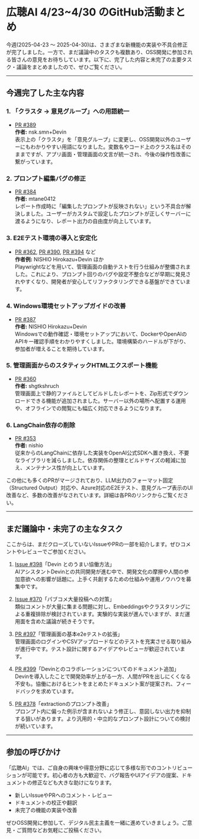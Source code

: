 # 広聴AI 4/23~4/30 のGitHub活動まとめ

今週(2025-04-23 ～ 2025-04-30)は、さまざまな新機能の実装や不具合修正が完了しました。一方で、まだ議論中のタスクも複数あり、OSS開発に参加される皆さんの意見をお待ちしています。以下に、完了した内容と未完了の主要タスク・議論をまとめましたので、ぜひご覧ください。

---

## 今週完了した主な内容

### 1. 「クラスタ → 意見グループ」への用語統一
- [PR #389](https://github.com/digitaldemocracy2030/kouchou-ai/pull/389)  
  **作者:** nsk.smn+Devin  
  表示上の「クラスタ」を「意見グループ」に変更し、OSS開発以外のユーザーにもわかりやすい用語になりました。変数名やコード上のクラス名はそのままですが、アプリ画面・管理画面の文言が統一され、今後の操作性改善に繋がっています。

### 2. プロンプト編集バグの修正
- [PR #384](https://github.com/digitaldemocracy2030/kouchou-ai/pull/384)  
  **作者:** mtane0412  
  レポート作成時に「編集したプロンプトが反映されない」という不具合が解決しました。ユーザーがカスタムで設定したプロンプトが正しくサーバーに渡るようになり、レポート出力の自由度が向上しています。

### 3. E2Eテスト環境の導入と安定化
- [PR #362](https://github.com/digitaldemocracy2030/kouchou-ai/pull/362), [PR #390](https://github.com/digitaldemocracy2030/kouchou-ai/pull/390), [PR #394](https://github.com/digitaldemocracy2030/kouchou-ai/pull/394) など  
  **作者例:** NISHIO Hirokazu+Devin ほか  
  Playwrightなどを用いて、管理画面の自動テストを行う仕組みが整備されました。これにより、プロンプト回りのバグや設定不整合などが早期に発見されやすくなり、開発者が安心してリファクタリングできる基盤ができています。

### 4. Windows環境セットアップガイドの改善
- [PR #387](https://github.com/digitaldemocracy2030/kouchou-ai/pull/387)  
  **作者:** NISHIO Hirokazu+Devin  
  Windowsでの動作確認・環境セットアップにおいて、DockerやOpenAIのAPIキー確認手順をわかりやすくしました。環境構築のハードルが下がり、参加者が増えることを期待しています。

### 5. 管理画面からのスタティックHTMLエクスポート機能
- [PR #360](https://github.com/digitaldemocracy2030/kouchou-ai/pull/360)  
  **作者:** shgtkshruch  
  管理画面上で静的ファイルとしてビルドしたレポートを、Zip形式でダウンロードできる機能が追加されました。サーバー以外の場所へ配置する運用や、オフラインでの閲覧にも幅広く対応できるようになります。

### 6. LangChain依存の削除
- [PR #353](https://github.com/digitaldemocracy2030/kouchou-ai/pull/353)  
  **作者:** nishio  
  従来からのLangChainに依存した実装をOpenAI公式SDKへ置き換え、不要なライブラリを減らしました。依存関係の整理とビルドサイズの軽減に加え、メンテナンス性が向上しています。

この他にも多くのPRがマージされており、LLM出力のフォーマット固定（Structured Output）対応や、Azure対応のE2Eテスト、意見グループ表示のUI改善など、多数の改善がなされています。詳細は各PRのリンクからご覧ください。

---

## まだ議論中・未完了の主なタスク

ここからは、まだクローズしていないIssueやPRの一部を紹介します。ぜひコメントやレビューでご参加ください。

1. [Issue #398](https://github.com/digitaldemocracy2030/kouchou-ai/issues/398)「Devin とのうまい協働方法」  
   AIアシスタントDevinとの共同開発が進む中で、開発文化の摩擦や人間の参加意欲への影響が話題に。上手く共創するための仕組みや運用ノウハウを募集中です。

2. [Issue #370](https://github.com/digitaldemocracy2030/kouchou-ai/issues/370)「パブコメ大量投稿への対策」  
   類似コメントが大量に集まる問題に対し、Embeddingsやクラスタリングによる重複排除が検討されています。実験的な実装が進んでいますが、まだ運用面を含めた議論が続きそうです。

3. [PR #397](https://github.com/digitaldemocracy2030/kouchou-ai/pull/397)「管理画面の基本e2eテストの拡張」  
   管理画面のログインやCSVアップロードなどのテストを充実させる取り組みが進行中です。テスト設計に関するアイデアやレビューが歓迎されています。

4. [PR #399](https://github.com/digitaldemocracy2030/kouchou-ai/pull/399)「Devinとのコラボレーションについてのドキュメント追加」  
   Devinを導入したことで開発効率が上がる一方、人間がPRを出しにくくなる不安も。協働におけるヒントをまとめたドキュメント案が提案され、フィードバックを求めています。

5. [PR #378](https://github.com/digitaldemocracy2030/kouchou-ai/pull/378)「extractionのプロンプト改善」  
   プロンプト内に偏った例示が含まれないよう修正し、意図しない出力を抑制する狙いがあります。より汎用的・中立的なプロンプト設計についての検討が続いています。

---

## 参加の呼びかけ

「広聴AI」では、ご自身の興味や得意分野に応じて多様な形でのコントリビューションが可能です。初心者の方も大歓迎で、バグ報告やUIアイデアの提案、ドキュメントの修正なども大きな助けになります。

- 新しいIssueやPRへのコメント・レビュー  
- ドキュメントの校正や翻訳  
- 未完了の機能の実装や改善  

ぜひOSS開発に参加して、デジタル民主主義を一緒に進めていきましょう。ご意見・ご質問などお気軽にご投稿ください。  